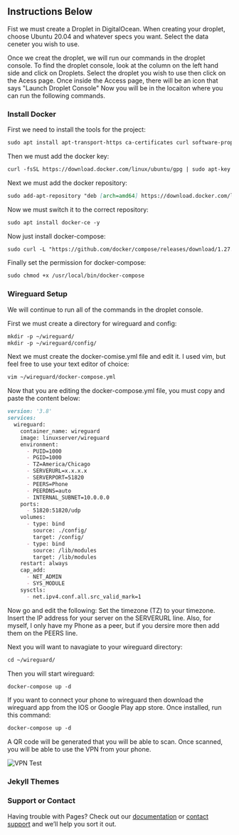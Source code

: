 ## Instructions Below

Fist we must create a Droplet in DigitalOcean.
When creating your droplet, choose Ubuntu 20.04 and whatever specs you want.
Select the data ceneter you wish to use.

Once we creat the droplet, we will run our commands in the droplet console.
To find the droplet console, look at the column on the left hand side and click on Droplets.
Select the droplet you wish to use then click on the Acess page.
Once inside the Access page, there will be an icon that says "Launch Droplet Console"
Now you will be in the locaiton where you can run the following commands.


### Install Docker

First we need to install the tools for the project:

```markdown
sudo apt install apt-transport-https ca-certificates curl software-properties-common -y
```

Then we must add the docker key:
```markdown
curl -fsSL https://download.docker.com/linux/ubuntu/gpg | sudo apt-key add -
```

Next we must add the docker repository:
```markdown
sudo add-apt-repository "deb [arch=amd64] https://download.docker.com/linux/ubuntu $(lsb_release -cs) stable"
```

Now we must switch it to the correct repository:
```markdown
sudo apt install docker-ce -y
```

Now just install docker-compose:
```markdown
sudo curl -L "https://github.com/docker/compose/releases/download/1.27.4/docker-compose-$(uname -s)-$(uname -m)" -o /usr/local/bin/docker-compose
```

Finally set the permission for docker-compose:
```markdown
sudo chmod +x /usr/local/bin/docker-compose
```

### Wireguard Setup

We will continue to run all of the commands in the droplet console.

First we must create a directory for wireguard and config:
```markdown
mkdir -p ~/wireguard/
mkdir -p ~/wireguard/config/
```

Next we must create the docker-comise.yml file and edit it.
I used vim, but feel free to use your text editor of choice:
```markdown
vim ~/wireguard/docker-compose.yml
```

Now that you are editing the docker-compose.yml file, you must copy and paste the content below:
```markdown
version: '3.8'
services:
  wireguard:
    container_name: wireguard
    image: linuxserver/wireguard
    environment:
      - PUID=1000
      - PGID=1000
      - TZ=America/Chicago
      - SERVERURL=x.x.x.x
      - SERVERPORT=51820
      - PEERS=Phone
      - PEERDNS=auto
      - INTERNAL_SUBNET=10.0.0.0
    ports:
      - 51820:51820/udp
    volumes:
      - type: bind
        source: ./config/
        target: /config/
      - type: bind
        source: /lib/modules
        target: /lib/modules
    restart: always
    cap_add:
      - NET_ADMIN
      - SYS_MODULE
    sysctls:
      - net.ipv4.conf.all.src_valid_mark=1
```
Now go and edit the following:
Set the timezone (TZ) to your timezone.
Insert the IP address for your server on the SERVERURL line.
Also, for myself, I only have my Phone as a peer, but if you dersire more then add them on the PEERS line.

Next you will want to navagiate to your wireguard directory:
```markdown
cd ~/wireguard/
```

Then you will start wireguard:
```markdown
docker-compose up -d
```

If you want to connect your phone to wireguard then download the wireguard app from the IOS or Google Play app store.
Once installed, run this command:
```markdown
docker-compose up -d
```
A QR code will be generated that you will be able to scan. Once scanned, you will be able to use the VPN from your phone.

![VPN Test](/CS_VPN_Project/docs/Screenshot_20211204-180015_Chrome.jpg)


### Jekyll Themes



### Support or Contact

Having trouble with Pages? Check out our [documentation](https://docs.github.com/categories/github-pages-basics/) or [contact support](https://support.github.com/contact) and we’ll help you sort it out.
